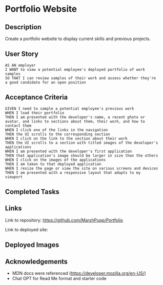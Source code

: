 # Portfolio Website

## Description ##
Create a portfolio website to display current skills and previous projects.

## User Story ##
~~~
AS AN employer
I WANT to view a potential employee's deployed portfolio of work samples
SO THAT I can review samples of their work and assess whether they're a good candidate for an open position
~~~
## Acceptance Criteria ##
~~~
GIVEN I need to sample a potential employee's previous work
WHEN I load their portfolio
THEN I am presented with the developer's name, a recent photo or avatar, and links to sections about them, their work, and how to contact them
WHEN I click one of the links in the navigation
THEN the UI scrolls to the corresponding section
WHEN I click on the link to the section about their work
THEN the UI scrolls to a section with titled images of the developer's applications
WHEN I am presented with the developer's first application
THEN that application's image should be larger in size than the others
WHEN I click on the images of the applications
THEN I am taken to that deployed application
WHEN I resize the page or view the site on various screens and devices
THEN I am presented with a responsive layout that adapts to my viewport
~~~
## Completed Tasks ##


## Links ##
Link to repository: https://github.com/MarshPupp/Portfolio

Link to deployed site:
## Deployed Images ##



## Acknowledgements ##
* MDN docs were referenced (https://developer.mozilla.org/en-US/)
* Chat GPT for Read Me format and starter code